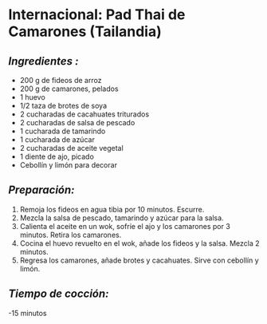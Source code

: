 # Internacional: Pad Thai de Camarones (Tailandia)


## *Ingredientes :*
- 200 g de fideos de arroz
- 200 g de camarones, pelados
- 1 huevo
- 1/2 taza de brotes de soya
- 2 cucharadas de cacahuates triturados
- 2 cucharadas de salsa de pescado
- 1 cucharada de tamarindo
- 1 cucharada de azúcar
- 2 cucharadas de aceite vegetal
- 1 diente de ajo, picado
- Cebollín y limón para decorar

## *Preparación:*
1. Remoja los fideos en agua tibia por 10 minutos. Escurre.
2. Mezcla la salsa de pescado, tamarindo y azúcar para la salsa.
3. Calienta el aceite en un wok, sofríe el ajo y los camarones por 3 minutos. Retira los camarones.
4. Cocina el huevo revuelto en el wok, añade los fideos y la salsa. Mezcla 2 minutos.
5. Regresa los camarones, añade brotes y cacahuates. Sirve con cebollín y limón.

## *Tiempo de cocción:* 
-15 minutos  

